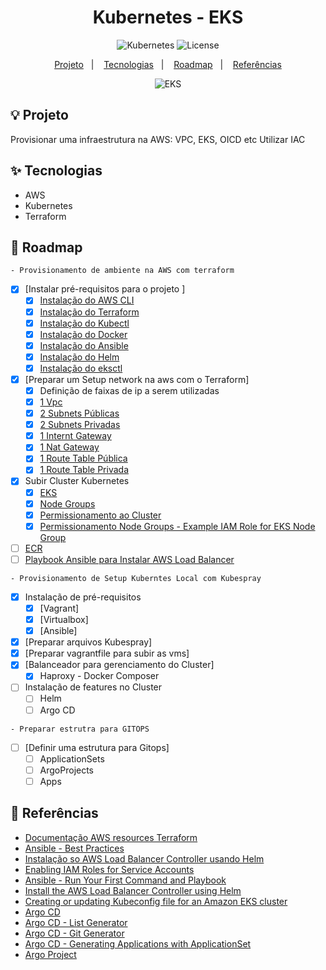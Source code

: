 <h1 align="center">Kubernetes - EKS</h1>

<p align="center">
  <img alt="Kubernetes" src="https://img.shields.io/static/v1?label=Kubernetes&message=Monitoring&color=8257E5&labelColor=000000"  />
  <img alt="License" src="https://img.shields.io/static/v1?label=license&message=MIT&color=49AA26&labelColor=000000">
</p>

<p align="center">
  <a href="#-projeto">Projeto</a>&nbsp;&nbsp;&nbsp;|&nbsp;&nbsp;&nbsp;
  <a href="#-tecnologias">Tecnologias</a>&nbsp;&nbsp;&nbsp;|&nbsp;&nbsp;&nbsp;
  <a href="#-roadmap">Roadmap</a>&nbsp;&nbsp;&nbsp;|&nbsp;&nbsp;&nbsp;
  <a href="#-referências">Referências</a>
</p>

<p align="center">
  <img alt="EKS" src="data/eks_terraform.png">
</p>

## 💡 Projeto

Provisionar uma infraestrutura na AWS: VPC, EKS, OICD etc
Utilizar IAC


## ✨ Tecnologias

- AWS
- Kubernetes
- Terraform

## 👣 Roadmap

```console
- Provisionamento de ambiente na AWS com terraform
```

- [x] [Instalar pré-requisitos para o projeto ]
  - [x] [Instalação do AWS CLI](https://docs.aws.amazon.com/cli/latest/userguide/getting-started-install.html)
  - [x] [Instalação do Terraform](https://developer.hashicorp.com/terraform/tutorials/aws-get-started/install-cli)
  - [x] [Instalação do Kubectl](https://kubernetes.io/docs/tasks/tools/)
  - [x] [Instalação do Docker](https://docs.docker.com/engine/install/)
  - [x] [Instalação do Ansible](https://docs.ansible.com/ansible/latest/installation_guide/intro_installation.html)
  - [x] [Instalação do Helm](https://helm.sh/docs/intro/install/)
  - [x] [Instalação do eksctl](https://docs.aws.amazon.com/emr/latest/EMR-on-EKS-DevelopmentGuide/setting-up-eksctl.html)
- [x] [Preparar um Setup network na aws com o Terraform]
  - [x] Definição de faixas de ip a serem utilizadas
  - [x] [1 Vpc](/terraform/vpc.tf)
  - [x] [2 Subnets Públicas](/terraform/vpc.public-subnetes.tf)
  - [x] [2 Subnets Privadas](/terraform/vpc.private-subnetes.tf)
  - [x] [1 Internt Gateway](/terraform/vpc.internetgateway.tf)
  - [x] [1 Nat Gateway](/terraform/vpc.nat-gateway.tf)
  - [x] [1 Route Table Pública](/terraform/vpc.public-route-table.tf)
  - [x] [1 Route Table Privada](/terraform/vpc.private-route-table.tf)
- [x] Subir Cluster Kubernetes
  - [x] [EKS](/terraform/eks.cluster.tf)
  - [x] [Node Groups](/terraform/eks.cluster.node-group.tf)
  - [x] [Permissionamento ao Cluster](/terraform/eks.cluster.permissions.tf)
  - [x] [Permissionamento Node Groups - Example IAM Role for EKS Node Group](/terraform/eks.cluster.node-group.permissions.tf)
- [ ] [ECR](/terraform/ecr.repository.tf)
- [ ] [Playbook Ansible para Instalar AWS Load Balancer](/ansible/site.yaml)

```console
- Provisionamento de Setup Kuberntes Local com Kubespray
```
- [x] Instalação de pré-requisitos
  - [x] [Vagrant]
  - [x] [Virtualbox]
  - [x] [Ansible]
- [x] [Preparar arquivos Kubespray]
- [x] [Preparar vagrantfile para subir as vms]
- [x] [Balanceador para gerenciamento do Cluster]
  - [x] Haproxy - Docker Composer
- [ ] Instalação de features no Cluster
  - [ ] Helm
  - [ ] Argo CD

```console
- Preparar estrutra para GITOPS
```
- [ ] [Definir uma estrutura para Gitops]
  - [ ] ApplicationSets
  - [ ] ArgoProjects
  - [ ] Apps

## 📄 Referências

- [Documentação AWS resources Terraform](https://registry.terraform.io/providers/hashicorp/aws/latest/docs)
- [Ansible - Best Practices](https://docs.ansible.com/ansible/2.8/user_guide/playbooks_best_practices.html#best-practices)
- [Instalação so AWS Load Balancer Controller usando Helm ](https://docs.aws.amazon.com/eks/latest/userguide/lbc-helm.html)
- [Enabling IAM Roles for Service Accounts](https://registry.terraform.io/providers/hashicorp/aws/latest/docs/resources/eks_cluster) 
- [Ansible - Run Your First Command and Playbook](https://docs.ansible.com/ansible/latest/network/getting_started/first_playbook.html)
- [Install the AWS Load Balancer Controller using Helm](https://docs.aws.amazon.com/eks/latest/userguide/lbc-helm.html)
- [Creating or updating Kubeconfig file for an Amazon EKS cluster](https://docs.aws.amazon.com/eks/latest/userguide/create-kubeconfig.html)
- [Argo CD](https://argo-cd.readthedocs.io/en/stable/)
- [Argo CD - List Generator](https://argo-cd.readthedocs.io/en/stable/operator-manual/applicationset/Generators-List/)
- [Argo CD - Git Generator](https://argo-cd.readthedocs.io/en/stable/operator-manual/applicationset/Generators-Git/)
- [Argo CD - Generating Applications with ApplicationSet](https://argo-cd.readthedocs.io/en/stable/user-guide/application-set/)
- [Argo Project](https://github.com/argoproj)